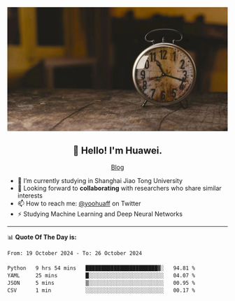 <div align="center">
  <a href="https://github.com/JHW5981">
    <img src="./assets/background.jpg">
  </a>
</div>

<h2 align="center">👋 Hello! I'm Huawei.</h2>
<p align="center">
  <a href="https://blog.csdn.net/Edward__J?spm=1000.2115.3001.5343">Blog</a>
</p>


- 🔭 I’m currently studying in Shanghai Jiao Tong University
- 💬 Looking forward to **collaborating** with researchers who share similar interests
- 📫 How to reach me: [@yoohuaff](https://twitter.com/yoohuaff) on Twitter
- ⚡ Studying Machine Learning and Deep Neural Networks

-------
📊 **Quote Of The Day is:**
<!--START_SECTION:waka-->

```txt
From: 19 October 2024 - To: 26 October 2024

Python   9 hrs 54 mins   ███████████████████████▓░   94.81 %
YAML     25 mins         █░░░░░░░░░░░░░░░░░░░░░░░░   04.07 %
JSON     5 mins          ▒░░░░░░░░░░░░░░░░░░░░░░░░   00.95 %
CSV      1 min           ░░░░░░░░░░░░░░░░░░░░░░░░░   00.17 %
```

<!--END_SECTION:waka-->
